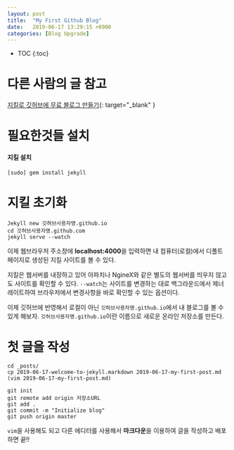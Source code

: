```yaml
---
layout: post
title:  "My First Github Blog"
date:   2019-06-17 13:29:15 +0900
categories: [Blog Upgrade]
---
```

* TOC
{:toc}


# 다른 사람의 글 참고

[지킬로 깃허브에 무료 블로그 만들기](https://nolboo.kim/blog/2013/10/15/free-blog-with-github-jekyll/){: target="_blank" }

# 필요한것들 설치

#### 지킬 설치

```shell
[sudo] gem install jekyll
```

# 지킬 초기화

```shell
Jekyll new 깃허브사용자명.github.io
cd 깃허브사용자명.github.com
jekyll serve --watch
```

이제 웹브라우저 주소창에 **localhost:4000**을 입력하면 내 컴퓨터(로컬)에서 디폴트 페이지로 생성된 지킬 사이트를 볼 수 있다.

지킬은 웹서버를 내장하고 있어 아파치나 NgineX와 같은 별도의 웹서버를 띄우지 않고도 사이트를 확인할 수 있다. `--watch`는 사이트를 변경하는 대로 백그라운드에서 제너레이트하여 브라우저에서 변경사항을 바로 확인할 수 있는 옵션이다.

이제 깃허브에 반영해서 로컬이 아닌 `깃허브사용자명.github.io`에서 내 블로그를 볼 수 있게 해보자. `깃허브사용자명.github.io`이란 이름으로 새로운 온라인 저장소를 만든다.

# 첫 글을 작성

```shell
cd _posts/
cp 2019-06-17-welcome-to-jekyll.markdown 2019-06-17-my-first-post.md
(vim 2019-06-17-my-first-post.md)
```
```shell
git init
git remote add origin 저장소URL
git add .
git commit -m "Initialize blog"
git push origin master
```

`vim`을 사용해도 되고 다른 에디터를 사용해서 **마크다운**을 이용하여 글을 작성하고 배포하면 끝!!




